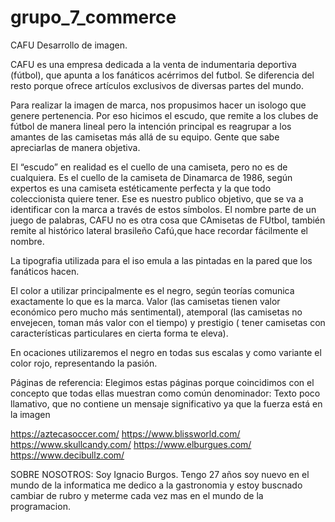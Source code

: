 # grupo_7_commerce

CAFU
Desarrollo de imagen.

CAFU es una empresa dedicada a la venta de indumentaria deportiva (fútbol), que apunta a los fanáticos acérrimos del futbol. 
Se diferencia del resto porque ofrece artículos exclusivos de diversas partes del mundo. 


Para realizar la imagen de marca, nos propusimos hacer un isologo que genere pertenencia. 
Por eso hicimos el escudo, que remite a los clubes de fútbol de manera lineal
pero la intención principal es reagrupar a los amantes de las camisetas más allá de su equipo.
Gente que sabe apreciarlas de manera objetiva. 

El “escudo” en realidad es el cuello de una camiseta, pero no es de cualquiera. 
Es el cuello de la camiseta de Dinamarca de 1986, según expertos es una camiseta estéticamente perfecta y la que todo coleccionista quiere tener.
Ese es nuestro publico objetivo, que se va a identificar con la marca a través de estos símbolos. 
El nombre parte de un juego de palabras, CAFU no es otra cosa que CAmisetas de FUtbol, también remite al histórico lateral brasileño Cafú,que hace recordar fácilmente el nombre.

La tipografia utilizada para el iso emula a las pintadas en la pared que los fanáticos hacen. 

El color a utilizar principalmente es el negro, según teorías comunica exactamente lo que es la marca. 
Valor (las camisetas tienen valor económico pero mucho más sentimental), 
atemporal (las camisetas no envejecen, toman más valor con el tiempo) y prestigio ( tener camisetas con características particulares en cierta forma te eleva).

En ocaciones utilizaremos el negro en todas sus escalas y como variante el color rojo, representando la pasión.

Páginas de referencia:
Elegimos estas páginas porque coincidimos con el concepto que todas ellas muestran como común denominador: 
Texto poco llamativo, que no contiene un mensaje significativo ya que la fuerza está en la imagen

https://aztecasoccer.com/
https://www.blissworld.com/
https://www.skullcandy.com/
https://www.elburgues.com/
https://www.decibullz.com/

SOBRE NOSOTROS:
 Soy Ignacio Burgos. Tengo 27 años soy nuevo en el mundo de la informatica  me dedico a la gastronomia  y estoy buscnado cambiar de rubro y meterme cada vez mas en el mundo de la programacion.



